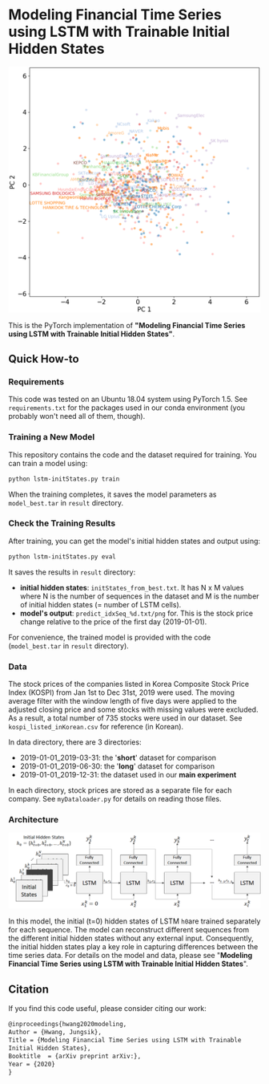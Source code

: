 # Modeling Financial Time Series using LSTM with Trainable Initial Hidden States

![Architecture](figure/initStates.png)



This is the PyTorch implementation of **"Modeling Financial Time Series using LSTM with Trainable Initial Hidden States"**. 





## Quick How-to

### Requirements

This code was tested on an Ubuntu 18.04 system using PyTorch 1.5. See `requirements.txt` for the packages used in our conda environment (you probably won't need all of them, though).



### Training a New Model

This repository contains the code and the dataset required for training. You can train a model using:

```bash
python lstm-initStates.py train
```

When the training completes, it saves the model parameters as `model_best.tar` in `result` directory.



### Check the Training Results

After training, you can get the model's initial hidden states and output using:

```bash
python lstm-initStates.py eval
```

It saves the results in `result` directory:

- **initial hidden states**: `initStates_from_best.txt`. It has N x M values where N is the number of sequences in the dataset and M is the number of initial hidden states (= number of LSTM cells). 
- **model's output**:  `predict_idxSeq_%d.txt/png` for. This is the stock price change relative to the price of the first day (2019-01-01).

For convenience, the trained model is provided with the code (`model_best.tar` in `result` directory).



### Data

The stock prices of the companies listed in Korea Composite Stock Price Index (KOSPI) from Jan 1st to Dec 31st, 2019 were used. The moving average filter with the window length of five days were applied to the adjusted closing price and some stocks with missing values were excluded. As a result, a total number of 735 stocks were used in our dataset. See `kospi_listed_inKorean.csv` for reference (in Korean). 

In data directory, there are 3 directories:

- 2019-01-01_2019-03-31: the '**short**' dataset for comparison
- 2019-01-01_2019-06-30: the '**long**' dataset for comparison
- 2019-01-01_2019-12-31: the dataset used in our **main experiment**

In each directory, stock prices are stored as a separate file for each company. See `myDataloader.py` for details on reading those files.



### Architecture

![Architecture](figure/model.png)

In this model, the initial (t=0) hidden states of LSTM `h0`are trained separately for each sequence. The model can reconstruct different sequences from the different initial hidden states without any external input. Consequently, the initial hidden states play a key role in capturing differences between the time series data.  For details on the model and data, please see "**Modeling Financial Time Series using LSTM with Trainable Initial Hidden States**".



## Citation	

If you find this code useful, please consider citing our work:

```
@inproceedings{hwang2020modeling,
Author = {Hwang, Jungsik},
Title = {Modeling Financial Time Series using LSTM with Trainable Initial Hidden States},
Booktitle  = {arXiv preprint arXiv:},
Year = {2020}
}
```

